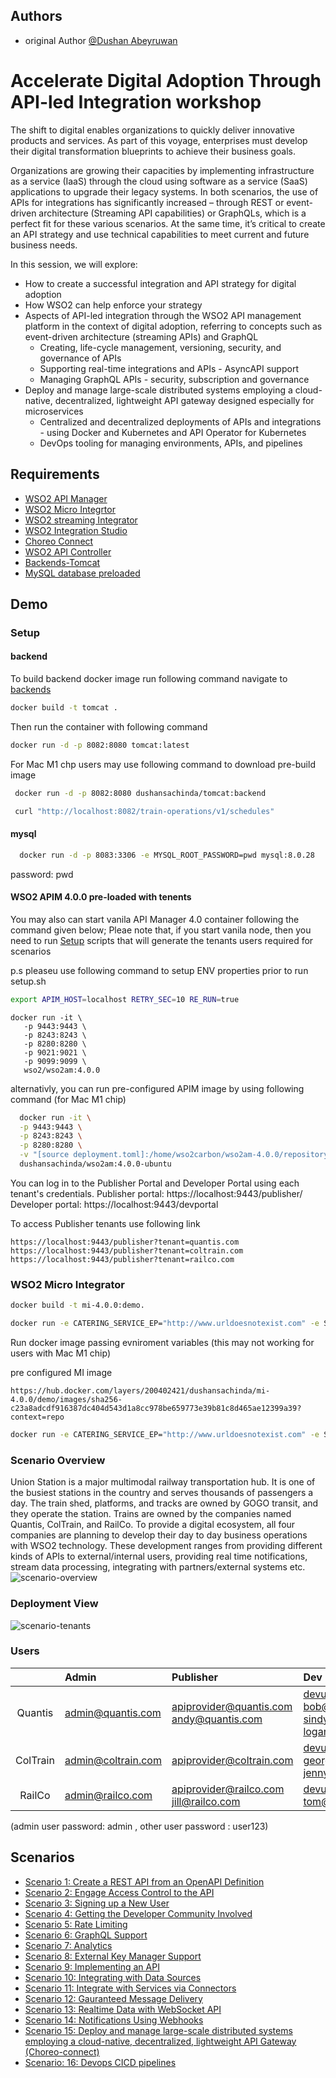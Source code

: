 
## Authors

- original Author [@Dushan Abeyruwan](https://github.com/dushansachinda)


# Accelerate Digital Adoption Through API-led Integration workshop

The shift to digital enables organizations to quickly deliver innovative products and services. As part of this voyage, enterprises must develop their digital transformation blueprints to achieve their business goals. 

Organizations are growing their capacities by implementing infrastructure as a service (IaaS) through the cloud using software as a service (SaaS) applications to upgrade their legacy systems. In both scenarios, the use of APIs for integrations has significantly increased – through REST or event-driven architecture (Streaming API capabilities) or GraphQLs, which is a perfect fit for these various scenarios. At the same time, it’s critical to create an API strategy and use technical capabilities to meet current and future business needs.

In this session, we will explore:
* How to create a successful integration and API strategy for digital adoption
* How WSO2 can help enforce your strategy
* Aspects of API-led integration through the WSO2 API management platform in the context of digital adoption, referring to concepts such as event-driven architecture (streaming APIs) and GraphQL
  * Creating, life-cycle management, versioning, security, and governance of APIs
  * Supporting real-time integrations and APIs - AsyncAPI support
  * Managing GraphQL APIs - security, subscription and governance
* Deploy and manage large-scale distributed systems employing a cloud-native, decentralized, lightweight API gateway designed especially for microservices
  *  Centralized and decentralized deployments of APIs and integrations - using Docker and Kubernetes and API Operator for Kubernetes
  * DevOps tooling for managing environments, APIs, and pipelines


## Requirements

 - [WSO2 API Manager](https://wso2.com/api-manager/)
 - [WSO2 Micro Integrtor](https://wso2.com/api-manager/)
 - [WSO2 streaming Integrator](https://wso2.com/api-manager/)
 - [WSO2 Integration Studio](https://wso2.com/api-management/tooling/)
 - [Choreo Connect](https://wso2.com/api-manager/)
 - [WSO2 API Controller](https://wso2.com/api-management/tooling/)
 - [Backends-Tomcat](https://hub.docker.com/repository/docker/dushansachinda/tomcat)
 - [MySQL database preloaded](https://hub.docker.com/repository/docker/dushansachinda/mysql-8)


## Demo

### Setup
#### backend
To build backend docker image run following command navigate to [backends](https://github.com/dushansachinda/workshop_apim_2022/blob/main/backends/Dockerfile)
```bash
docker build -t tomcat .
```

Then run the container with following command

```bash
docker run -d -p 8082:8080 tomcat:latest
```

For Mac M1 chp users may use following command to download pre-build image

 ```bash
  docker run -d -p 8082:8080 dushansachinda/tomcat:backend

  curl "http://localhost:8082/train-operations/v1/schedules"
 ```
#### mysql
 ```bash
   docker run -d -p 8083:3306 -e MYSQL_ROOT_PASSWORD=pwd mysql:8.0.28
 ```
 password: pwd

 #### WSO2 APIM 4.0.0 pre-loaded with tenents
You may also can start vanila API Manager 4.0 container following the command given below;
Pleae note that, if you start vanila node, then you need to run [Setup](https://github.com/dushansachinda/workshop_apim_2022/blob/main/scripts/setup.sh) scripts that will generate the tenants users required for scenarios

p.s pleaseu use following command to setup ENV properties prior to run setup.sh
 ```bash
 export APIM_HOST=localhost RETRY_SEC=10 RE_RUN=true
```

``` 
docker run -it \
   -p 9443:9443 \
   -p 8243:8243 \
   -p 8280:8280 \
   -p 9021:9021 \
   -p 9099:9099 \
   wso2/wso2am:4.0.0
```

alternativly, you can run pre-configured APIM image by using following command (for Mac M1 chip)
 ```bash
   docker run -it \
   -p 9443:9443 \
   -p 8243:8243 \
   -p 8280:8280 \
   -v "[source deployment.toml]:/home/wso2carbon/wso2am-4.0.0/repository/conf"  \
   dushansachinda/wso2am:4.0.0-ubuntu
 ```
You can log in to the Publisher Portal and Developer Portal using each tenant's credentials.
Publisher portal: https://localhost:9443/publisher/ Developer portal: https://localhost:9443/devportal

To access Publisher tenants use following link

``` 
https://localhost:9443/publisher?tenant=quantis.com
https://localhost:9443/publisher?tenant=coltrain.com
https://localhost:9443/publisher?tenant=railco.com
```

 ### WSO2 Micro Integrator
 ```bash
docker build -t mi-4.0.0:demo.

docker run -e CATERING_SERVICE_EP="http://www.urldoesnotexist.com" -e SMTP_PORT="465" -e SMTP_HOST="smtp.gmail.com" -e EMAIL_FROM="[EMAIL_FROM]" -e EMAIL_TO="[EMAIL_TO]" -e SMTP_USERNAME="[SMTP_USERNAME]" -e SMTP_PASSWORD="[SMTP_PASSWORD]" -p 8253:8253 -p 8290:8290 -p 9201:9201 -v "[source]:/home/wso2carbon/file" mi-4.0.0:demo mi-4.0.0:demo
```

Run docker image passing  evniroment variables (this may not working for users with Mac M1 chip)

pre configured MI image
```
https://hub.docker.com/layers/200402421/dushansachinda/mi-4.0.0/demo/images/sha256-c23a8adcdf916387dc404d543d1a8cc978be659773e39b81c8d465ae12399a39?context=repo
```

 ```bash
docker run -e CATERING_SERVICE_EP="http://www.urldoesnotexist.com" -e SMTP_PORT="465" -e SMTP_HOST="smtp.gmail.com" -e EMAIL_FROM="[EMAIL_FROM]" -e EMAIL_TO="[EMAIL_TO]" -e SMTP_USERNAME="[SMTP_USERNAME]" -e SMTP_PASSWORD="[SMTP_PASSWORD]" -p 8253:8253 -p 8290:8290 -p 9201:9201 -v "[source]:/home/wso2carbon/file" dushansachinda/mi-4.0.0:demo 

```

### Scenario Overview

Union Station is a major multimodal railway transportation hub. It is one of the busiest stations in the country and serves thousands of passengers a day. The train shed, platforms, and tracks are owned by GOGO transit, and they operate the station. Trains are owned by the companies named Quantis, ColTrain, and RailCo. To provide a digital ecosystem, all four companies are planning to develop their day to day business operations with WSO2 technology. These development ranges from providing different kinds of APIs to external/internal users, providing real time notifications, stream data processing, integrating with partners/external systems etc.
![scenario-overview](images/scenario-overview.png)


### Deployment View
![scenario-tenants](images/scenario-tenants.png)

### Users

|  | Admin |Publisher |Dev Portal |
| :---: | :--- |:--- |:---   
|Quantis|admin@quantis.com| apiprovider@quantis.com <br/>andy@quantis.com|devuser@quantis.com <br/> bob@quantis.com <br/>sindy@quantis.com <br/>logan@quantis.com|
|ColTrain|admin@coltrain.com|apiprovider@coltrain.com |devuser@coltrain.com <br/> george@coltrain.com <br>jenny@coltrain.com|
|RailCo|admin@railco.com|apiprovider@railco.com<br/>jill@railco.com|devuser@railco.com<br/>tom@railco.com|

(admin user password: admin , other user password : user123)

## Scenarios

- [Scenario 1: Create a REST API from an OpenAPI Definition](https://apim.docs.wso2.com/en/latest/tutorials/scenarios/scenario1-create-rest-api/)
- [Scenario 2: Engage Access Control to the API](https://apim.docs.wso2.com/en/latest/tutorials/scenarios/scenario2-access-control/)
- [Scenario 3: Signing up a New User](https://apim.docs.wso2.com/en/latest/tutorials/scenarios/scenario4-user-signup-approval-flow/)
- [Scenario 4: Getting the Developer Community Involved](https://apim.docs.wso2.com/en/latest/tutorials/scenarios/scenario5-developer-community-feature/)
- [Scenario 5: Rate Limiting](https://apim.docs.wso2.com/en/latest/tutorials/scenarios/scenario8-rate-limiting/)
- [Scenario 6: GraphQL Support](https://apim.docs.wso2.com/en/latest/tutorials/scenarios/scenario11-graphql/)
- [Scenario 7: Analytics](https://apim.docs.wso2.com/en/latest/tutorials/scenarios/scenario7-analytics/)
- [Scenario 8: External Key Manager Support](https://apim.docs.wso2.com/en/latest/tutorials/scenarios/scenario14-external-key-manager/)
- [Scenario 9: Implementing an API](https://apim.docs.wso2.com/en/latest/tutorials/scenarios/scenario3-implementing-an-api/)
- [Scenario 10: Integrating with Data Sources](https://apim.docs.wso2.com/en/latest/tutorials/scenarios/scenario6-integrating-with-data-sources/)
- [Scenario 11: Integrate with Services via Connectors](https://apim.docs.wso2.com/en/latest/tutorials/scenarios/scenario13-integrate-with-connectors/)
- [Scenario 12: Gauranteed Message Delivery](https://apim.docs.wso2.com/en/latest/tutorials/scenarios/scenario12-message-delivery/)
- [Scenario 13: Realtime Data with WebSocket API](https://apim.docs.wso2.com/en/latest/tutorials/scenarios/scenario9-realtime-data/)
- [Scenario 14: Notifications Using Webhooks](https://apim.docs.wso2.com/en/latest/tutorials/scenarios/scenario10-notifications-webhooks/)
- [Scenario 15: Deploy and manage large-scale distributed systems employing a cloud-native, decentralized, lightweight API Gateway (Choreo-connect)](https://apim.docs.wso2.com/en/latest/deploy-and-publish/deploy-on-gateway/choreo-connect/getting-started/choreo-connect-overview/)
- [Scenario: 16: Devops CICD pipelines](https://apim.docs.wso2.com/en/latest/install-and-setup/setup/api-controller/building-jenkins-ci-cd-pipeline-for-dev-first-approach/)




